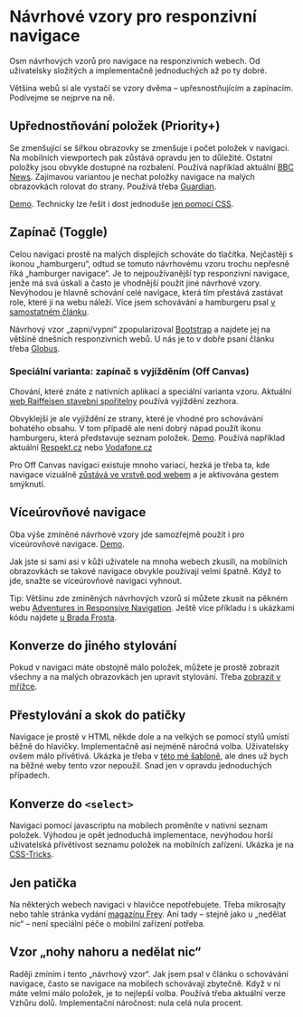 # Návrhové vzory pro responzivní navigace

Osm návrhových vzorů pro navigace na responzivních webech. Od uživatelsky složitých a implementačně jednoduchých až po ty dobré.

Většina webů si ale vystačí se vzory dvěma – upřesnostňujícím a zapínacím. Podívejme se nejprve na ně.

## Upřednostňování položek (Priority+)

Se zmenšující se šířkou obrazovky se zmenšuje i počet položek v navigaci. Na mobilních viewportech pak zůstává opravdu jen to důležité. Ostatní položky jsou obvykle dostupné na rozbalení.  Používá například aktuální [BBC News](http://www.bbc.com/news). Zajímavou variantou je nechat položky navigace na malých obrazovkách rolovat do strany. Používá třeba [Guardian](http://www.theguardian.com/international).

[Demo](https://justmarkup.com/lab/juma/nav/example2/). Technicky lze řešit i dost jednoduše [jen pomocí CSS](http://codepen.io/olach/details/adeMzP). 

## Zapínač (Toggle)

Celou navigaci prostě na malých displejích schováte do tlačítka. Nejčastěji s ikonou „hamburgeru“, odtud se tomuto návrhovému vzoru trochu nepřesně říká „hamburger navigace“. Je to nejpoužívanější typ responzivní navigace, jenže má svá úskalí a často je vhodnější použít jiné návrhové vzory. Nevýhodou je hlavně schování celé navigace, která tím přestává zastávat role, které ji na webu náleží. Více jsem schovávání a hamburgeru psal [v samostatném článku](mobilni-navigace-hamburger.md). 

Návrhový vzor „zapni/vypni“ zpopularizoval [Bootstrap](http://getbootstrap.com/) a najdete jej na většině dnešních responzivních webů. U nás je to v dobře psaní článku třeba [Globus](https://www.globus.cz/).

### Speciální varianta: zapínač s vyjížděním (Off Canvas)

Chování, které znáte z nativních aplikací a speciální varianta  vzoru. Aktuální [web Raiffeisen stavební spořitelny](https://www.rsts.cz/) používá vyjíždění zezhora.

Obvyklejší je ale vyjíždění ze strany, které je vhodné pro schovávání bohatého obsahu. V tom případě ale není dobrý nápad použít ikonu hamburgeru, která představuje seznam položek. [Demo](http://jasonweaver.name/lab/offcanvas/). Používá například aktuální [Respekt.cz](http://www.respekt.cz) nebo [Vodafone.cz](http://www.vodafone.cz/) 

Pro Off Canvas navigaci existuje mnoho variací, hezká je třeba ta, kde navigace vizuálně [zůstává ve vrstvě pod webem](http://responsivenavigation.net/examples/off-canvas-slide/always-off-canvas.html) a je aktivována gestem smýknutí.

## Víceúrovňové navigace

Oba výše zmíněné návrhové vzory jde samozřejmě použít i pro víceúrovňové navigace. [Demo](http://responsivenavigation.net/examples/multi-toggle/index.html).

Jak jste si sami asi v kůži uživatele na mnoha webech zkusili, na mobilních obrazovkách se takové navigace obvykle používají velmi špatně. Když to jde, snažte se víceúrovňové navigaci vyhnout. 

Tip: Většinu zde zmíněných návrhových vzorů si můžete zkusit na pěkném webu [Adventures in Responsive Navigation](http://responsivenavigation.net/). Ještě více příkladu i s ukázkami kódu najdete [u Brada Frosta](https://bradfrost.github.io/this-is-responsive/patterns.html#navigation).

## Konverze do jiného stylování

Pokud v navigaci máte obstojně málo položek, můžete je prostě zobrazit všechny a na malých obrazovkách jen upravit stylování. Třeba [zobrazit v mřížce](http://responsivenavigation.net/examples/clean-grid/index.html). 

## Přestylování a skok do patičky

Navigace je prostě v HTML někde dole a na velkých se pomocí stylů umístí běžně do hlavičky. Implementačně asi nejméně náročná volba. Uživatelsky ovšem málo přívětivá.  Ukázka je třeba v [této mé šabloně](http://www.vzhurudolu.cz/projects/snowkidz-mobile-demo/custom-mobile/), ale dnes už bych na běžné weby tento vzor nepoužil. Snad jen v opravdu jednoduchých případech.

## Konverze do `<select>`

Navigaci pomocí javascriptu na mobilech proměníte v nativní seznam položek. Výhodou je opět jednoduchá implementace, nevýhodou horší uživatelská přívětivost seznamu položek na mobilních zařízení. Ukázka je na [CSS-Tricks](https://css-tricks.com/convert-menu-to-dropdown/).

## Jen patička

Na některých webech navigaci v hlavičce nepotřebujete. Třeba mikrosajty nebo tahle stránka vydání [magazínu Frey](http://fray.com/issue3/). Ani tady – stejně jako u „nedělat nic“ – není speciální péče o mobilní zařízení potřeba.

## Vzor „nohy nahoru a nedělat nic“

Raději zmíním i tento „návrhový vzor“. Jak jsem psal v článku o schovávání navigace, často se navigace na mobilech schovávají zbytečně. Když v ní máte velmi málo položek, je to nejlepší volba. Používá třeba aktuální verze Vzhůru dolů. Implementační náročnost: nula celá nula procent.




